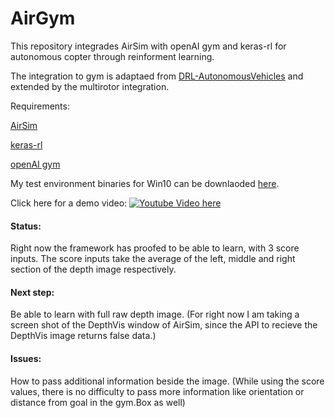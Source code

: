 # AirGym
This repository integrades AirSim with openAI gym and keras-rl for autonomous copter through reinforment learning.

The integration to gym is adaptaed from [DRL-AutonomousVehicles](https://github.com/kaihuchen/DRL-AutonomousVehicles) and extended by the multirotor integration.

Requirements:

[AirSim](https://github.com/Microsoft/AirSim)

[keras-rl](https://github.com/matthiasplappert/keras-rl)

[openAI gym](https://github.com/openai/gym)


My test environment binaries for Win10 can be downlaoded [here](https://drive.google.com/open?id=0ByG_CWp-MUNNNzh0UVowcVk2OVk).

Click here for a demo video:
[![Youtube Video here](https://img.youtube.com/vi/ZE5hPHqJC64/0.jpg)](https://youtu.be/ZE5hPHqJC64)

#### Status:
Right now the framework has proofed to be able to learn, with 3 score inputs. The score inputs take the average of the left, middle and right section of the depth image respectively. 

#### Next step: 
Be able to learn with full raw depth image. (For right now I am taking a screen shot of the DepthVis window of AirSim, since the API to recieve the DepthVis image returns false data.)

#### Issues:
How to pass additional information beside the image. (While using the score values, there is no difficulty to pass more information like orientation or distance from goal in the gym.Box as well)

